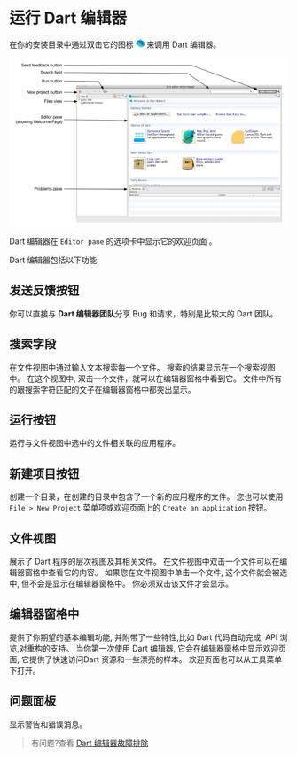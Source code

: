 # 运行 Dart 编辑器

在你的安装目录中通过双击它的图标 ![Dart Editor](images/dart_editor_icon.png) 来调用 Dart 编辑器。

![Dart Editor](images/dart_editor_welcome.png)

Dart 编辑器在 `Editor pane` 的选项卡中显示它的欢迎页面 。

Dart 编辑器包括以下功能:

## 发送反馈按钮

你可以直接与 **Dart 编辑器团队**分享 Bug 和请求，特别是比较大的 Dart 团队。

## 搜索字段

在文件视图中通过输入文本搜索每一个文件。 搜索的结果显示在一个搜索视图中。 在这个视图中, 双击一个文件，就可以在编辑器窗格中看到它。 文件中所有的跟搜索字符匹配的文子在编辑器窗格中都突出显示。

## 运行按钮

运行与文件视图中选中的文件相关联的应用程序。

## 新建项目按钮

创建一个目录，在创建的目录中包含了一个新的应用程序的文件。 您也可以使用 `File > New Project` 菜单项或欢迎页面上的 `Create an application` 按钮。

## 文件视图

展示了 Dart 程序的层次视图及其相关文件。 在文件视图中双击一个文件可以在编辑器窗格中查看它的内容。 如果您在文件视图中单击一个文件, 这个文件就会被选中, 但不会是显示在编辑器窗格中。 你必须双击该文件才会显示。

## 编辑器窗格中

提供了你期望的基本编辑功能, 并附带了一些特性,比如 Dart 代码自动完成, API 浏览,对重构的支持。 当你第一次使用 Dart 编辑器, 它会在编辑器窗格中显示欢迎页面, 它提供了快速访问Dart 资源和一些漂亮的样本。 欢迎页面也可以从工具菜单下打开。

## 问题面板

显示警告和错误消息。

>有问题?查看 [Dart 编辑器故障排除](https://www.dartlang.org/tools/editor/troubleshoot.html)
